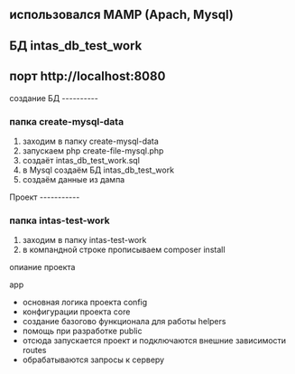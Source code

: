 ## использовался MAMP (Apach, Mysql)

## БД intas_db_test_work

## порт http://localhost:8080


создание БД ----------

### папка create-mysql-data

1) заходим в папку create-mysql-data 
2) запускаем php create-file-mysql.php
3) создаёт intas_db_test_work.sql
4) в Mysql создаём БД intas_db_test_work 
5) создаём данные из дампа 


Проект -----------

### папка intas-test-work

1) заходим в папку intas-test-work
2) в компандной строке прописываем composer install

опиание проекта

app
- основная логика проекта
config
- конфигурации проекта
core
- создание базогово функционала для работы
helpers
- помощь при разработке 
public
- отсюда запускается проект и подключаются внешние зависимости
routes
- обрабатываются запросы к серверу
